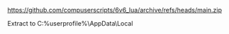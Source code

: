 https://github.com/compuserscripts/6v6_lua/archive/refs/heads/main.zip

Extract to C:\%userprofile%\AppData\Local
